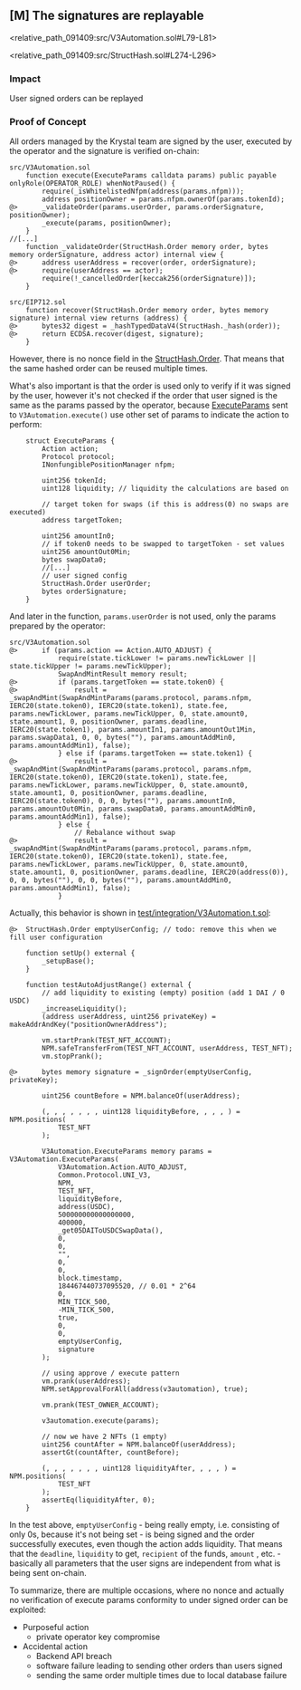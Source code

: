 ## [M] The signatures are replayable

<relative_path_091409:src/V3Automation.sol#L79-L81>

<relative_path_091409:src/StructHash.sol#L274-L296>

### Impact

User signed orders can be replayed

### Proof of Concept

All orders managed by the Krystal team are signed by the user, executed by the operator and the signature is verified on-chain:

```solidity
src/V3Automation.sol
    function execute(ExecuteParams calldata params) public payable onlyRole(OPERATOR_ROLE) whenNotPaused() {
        require(_isWhitelistedNfpm(address(params.nfpm)));
        address positionOwner = params.nfpm.ownerOf(params.tokenId);
@>      _validateOrder(params.userOrder, params.orderSignature, positionOwner);
        _execute(params, positionOwner);
    }
//[...]
    function _validateOrder(StructHash.Order memory order, bytes memory orderSignature, address actor) internal view {
@>      address userAddress = recover(order, orderSignature);
@>      require(userAddress == actor);
        require(!_cancelledOrder[keccak256(orderSignature)]);
    }
```

```solidity
src/EIP712.sol
    function recover(StructHash.Order memory order, bytes memory signature) internal view returns (address) {
@>      bytes32 digest = _hashTypedDataV4(StructHash._hash(order));
@>      return ECDSA.recover(digest, signature);
    }
```

However, there is no nonce field in the [StructHash.Order](relative_path_091409:src/StructHash.sol). That means that the same hashed order can be reused multiple times. 

What's also important is that the order is used only to verify if it was signed by the user, however it's not checked if the order that user signed is the same as the params passed by the operator, because [ExecuteParams](relative_path_091409:src/V3Automation.sol#L40-L82) sent to `V3Automation.execute()` use other set of params to indicate the action to perform:

```solidity
    struct ExecuteParams {
        Action action;
        Protocol protocol;
        INonfungiblePositionManager nfpm;

        uint256 tokenId;
        uint128 liquidity; // liquidity the calculations are based on

        // target token for swaps (if this is address(0) no swaps are executed)
        address targetToken;
    
        uint256 amountIn0;
        // if token0 needs to be swapped to targetToken - set values
        uint256 amountOut0Min;
        bytes swapData0;
        //[...]
        // user signed config
        StructHash.Order userOrder;
        bytes orderSignature;
    }
```

And later in the function, `params.userOrder` is not used, only the params prepared by the operator:

```solidity
src/V3Automation.sol
@>      if (params.action == Action.AUTO_ADJUST) {
            require(state.tickLower != params.newTickLower || state.tickUpper != params.newTickUpper);
            SwapAndMintResult memory result;
@>          if (params.targetToken == state.token0) {
@>              result = _swapAndMint(SwapAndMintParams(params.protocol, params.nfpm, IERC20(state.token0), IERC20(state.token1), state.fee, params.newTickLower, params.newTickUpper, 0, state.amount0, state.amount1, 0, positionOwner, params.deadline, IERC20(state.token1), params.amountIn1, params.amountOut1Min, params.swapData1, 0, 0, bytes(""), params.amountAddMin0, params.amountAddMin1), false);
            } else if (params.targetToken == state.token1) {
@>              result = _swapAndMint(SwapAndMintParams(params.protocol, params.nfpm, IERC20(state.token0), IERC20(state.token1), state.fee, params.newTickLower, params.newTickUpper, 0, state.amount0, state.amount1, 0, positionOwner, params.deadline, IERC20(state.token0), 0, 0, bytes(""), params.amountIn0, params.amountOut0Min, params.swapData0, params.amountAddMin0, params.amountAddMin1), false);
            } else {
                // Rebalance without swap
@>              result = _swapAndMint(SwapAndMintParams(params.protocol, params.nfpm, IERC20(state.token0), IERC20(state.token1), state.fee, params.newTickLower, params.newTickUpper, 0, state.amount0, state.amount1, 0, positionOwner, params.deadline, IERC20(address(0)), 0, 0, bytes(""), 0, 0, bytes(""), params.amountAddMin0, params.amountAddMin1), false);
            }
```

Actually, this behavior is shown in [test/integration/V3Automation.t.sol](relative_path_091409:test/integration/V3Automation.t.sol#L13-L73):

```solidity
@>  StructHash.Order emptyUserConfig; // todo: remove this when we fill user configuration

    function setUp() external {
        _setupBase();
    }

    function testAutoAdjustRange() external {
        // add liquidity to existing (empty) position (add 1 DAI / 0 USDC)
        _increaseLiquidity();
        (address userAddress, uint256 privateKey) = makeAddrAndKey("positionOwnerAddress");

        vm.startPrank(TEST_NFT_ACCOUNT);
        NPM.safeTransferFrom(TEST_NFT_ACCOUNT, userAddress, TEST_NFT);
        vm.stopPrank();

@>      bytes memory signature = _signOrder(emptyUserConfig, privateKey);

        uint256 countBefore = NPM.balanceOf(userAddress);

        (, , , , , , , uint128 liquidityBefore, , , , ) = NPM.positions(
            TEST_NFT
        );

        V3Automation.ExecuteParams memory params = V3Automation.ExecuteParams(
            V3Automation.Action.AUTO_ADJUST,
            Common.Protocol.UNI_V3,
            NPM,
            TEST_NFT,
            liquidityBefore,
            address(USDC),
            500000000000000000,
            400000,
            _get05DAIToUSDCSwapData(),
            0,
            0,
            "",
            0,
            0,
            block.timestamp,
            184467440737095520, // 0.01 * 2^64
            0,
            MIN_TICK_500,
            -MIN_TICK_500,
            true,
            0,
            0,
            emptyUserConfig,
            signature
        );

        // using approve / execute pattern
        vm.prank(userAddress);
        NPM.setApprovalForAll(address(v3automation), true);

        vm.prank(TEST_OWNER_ACCOUNT);

        v3automation.execute(params);

        // now we have 2 NFTs (1 empty)
        uint256 countAfter = NPM.balanceOf(userAddress);
        assertGt(countAfter, countBefore);

        (, , , , , , , uint128 liquidityAfter, , , , ) = NPM.positions(
            TEST_NFT
        );
        assertEq(liquidityAfter, 0);
    }
```

In the test above, `emptyUserConfig` - being really empty, i.e. consisting of only 0s, because it's not being set - is being signed and the order successfully executes, even though the action adds liquidity. That means that the `deadline`, `liquidity` to get, `recipient` of the funds, `amount` , etc. - basically all parameters that the user signs are independent from what is being sent on-chain.

To summarize, there are multiple occasions, where no nonce and actually no verification of execute params conformity to under signed order can be exploited:

*   Purposeful action
    *   private operator key compromise
*   Accidental action
    *   Backend API breach
    *   software failure leading to sending other orders than users signed
    *   sending the same order multiple times due to local database failure



